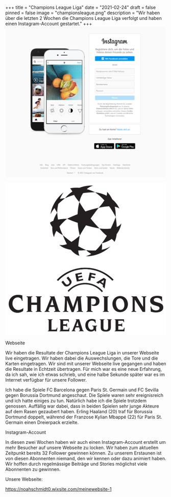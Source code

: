 +++
title = "Champions League Liga"
date = "2021-02-24"
draft = false
pinned = false
image = "championsleague.png"
description = "Wir haben über die letzten 2 Wochen die Champions League Liga verfolgt und haben einen Instagram-Account gestartet."
+++
![](insta.png)

![](championsleague.png)

Webseite

Wir haben die Resultate der Champions League Liga in unserer Webseite live eingetragen. Wir haben dabei die Auswechslungen, die Tore und die Karten eingetragen. Wir sind mit unserer Webseite live gegangen und haben die Resultate in Echtzeit übertragen. Für mich war es eine neue Erfahrung, da ich sah, wie ich etwas schrieb, und eine halbe Sekunde später war es im Internet verfügbar für unsere Follower. 

Ich habe die Spiele FC Barcelona gegen Paris St. Germain und FC Sevilla gegen Borussia Dortmund angeschaut. Die Spiele waren sehr ereignisreich und ich hatte einiges zu tun. Natürlich habe ich die Spiele trotzdem genossen. Auffällig war dabei, dass in beiden Spielen sehr junge Akteure auf dem Rasen gezaubert haben.  Erling Haaland (20) traf für Borussia Dortmund doppelt, während der Franzose Kylian Mbappé (22) für Paris St. Germain einen Dreierpack erzielte.



Instagram-Account

In diesen zwei Wochen haben wir auch einen Instagram-Account erstellt um mehr Besucher auf unsere Webseite zu locken. Wir haben zum aktuellen Zeitpunkt bereits 32 Follower gewinnen können. Zu unserem Erstaunen ist von diesen Abonnenten niemand, den wir kennen oder dazu animiert haben. Wir hoffen durch regelmässige Beiträge und Stories möglichst viele Abonnenten zu gewinnen.

Unsere Webseite: 

https://noahschmidt0.wixsite.com/meinewebsite-1